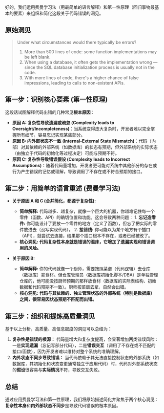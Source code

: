 好的，我们运用费曼学习法（用最简单的语言解释）和第一性原理（回归事物最基本的要素）来组织和简化这段关于代码错误的洞见。

## 原始洞见

> Under what circumstances would there typically be errors?
>
> 1. More than 500 lines of code: some function implementations may be left blank.
> 2. When using a database, it often gets the implementation wrong — since the SQL database initialization process is usually not in the code.
> 3. With more lines of code, there's a higher chance of false impressions, leading to calls to non-existent APIs.

## 第一步：识别核心要素 (第一性原理)

这段话试图解释代码出错的几种常见**根本原因**：

* **原因 A: 复杂性导致遗漏或疏忽 (Complexity leads to Oversight/Incompleteness)**：当系统变得庞大复杂时，开发者难以完全掌握所有细节，容易忘记实现某些部分。
* **原因 B: 内外部状态不一致 (Internal-External State Mismatch)**：代码（内部）对其依赖的外部系统（如数据库）的状态有预期，但外部系统的实际状态（由独立于代码的初始化等过程决定）可能与预期不符。
* **原因 C: 复杂性导致错误假设 (Complexity leads to Incorrect Assumptions)**：随着代码量增加，开发者更可能对系统中其他部分的存在或行为产生错误的记忆或理解，导致调用了不存在或不符合预期的接口。

## 第二步：用简单的语言重述 (费曼学习法)

* **关于原因 A 和 C (合并简化，都源于复杂性):**
  * **简单解释:** 代码越多、越复杂，就像一个巨大的机器，你越难记住每一个零件（函数、API）的确切位置和功能。这会导致两种问题：
        1. **忘记造零件:** 你可能设计了要放一个零件的地方（定义了函数），但忘了把实际的零件放进去（没写实现代码）。
        2. **接错线:** 你可能以为某个地方有个插口（API），就尝试去连接，结果那个插口根本不存在，或者已经被改了。
  * **核心洞见:** **代码复杂性本身就是错误的温床，它增加了遗漏实现和错误调用的风险。**

* **关于原因 B:**
  * **简单解释:** 你的代码就像一个厨师，需要按照菜谱（代码逻辑）去仓库（数据库）拿食材。但仓库管理员（数据库初始化脚本/DBA）是单独管理仓库的，他可能没按厨师预期的那样放食材（数据库的实际表结构、初始数据和代码预期不一致）。厨师按菜谱去拿，自然会出错。
  * **核心洞见:** **代码与其依赖的、独立管理状态的外部系统（特别是数据库）之间，很容易因状态预期不匹配而出错。**

## 第三步：组织和提炼高质量洞见

基于以上分析，高质量、高信息密度的洞见可以总结为：

1. **复杂性是错误的根源：** 代码量增大和复杂度提高，会显著增加两类错误风险：一是**实现遗漏**（忘记写部分代码），二是**错误交互**（调用了不存在或不匹配的接口/函数），因为开发者难以维持对整个系统的准确理解。
2. **内外状态不同步导致错误：** 当代码依赖于其无法直接控制状态的外部系统（如数据库，其初始化和状态变更通常独立于应用代码）时，代码对外部系统状态的**假设**很容易与**实际情况**不符，导致交互失败。

## 总结

通过应用费曼学习法和第一性原理，我们将原始描述简化并聚焦于两个核心洞见：**复杂性本身**和**内外部状态不同步**是导致代码错误的根本原因。
